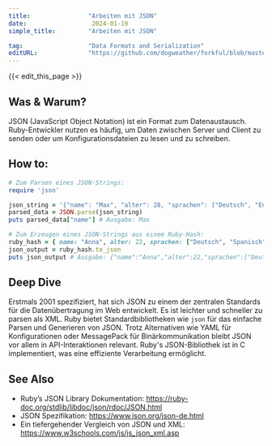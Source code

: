 ```yaml
---
title:                "Arbeiten mit JSON"
date:                  2024-01-19
simple_title:         "Arbeiten mit JSON"

tag:                  "Data Formats and Serialization"
editURL:              "https://github.com/dogweather/forkful/blob/master/content/de/ruby/working-with-json.md"
---
```


{{< edit_this_page >}}

## Was & Warum?

JSON (JavaScript Object Notation) ist ein Format zum Datenaustausch. Ruby-Entwickler nutzen es häufig, um Daten zwischen Server und Client zu senden oder um Konfigurationsdateien zu lesen und zu schreiben.

## How to:

```Ruby
# Zum Parsen eines JSON-Strings:
require 'json'

json_string = '{"name": "Max", "alter": 28, "sprachen": ["Deutsch", "Englisch"]}'
parsed_data = JSON.parse(json_string)
puts parsed_data["name"] # Ausgabe: Max

# Zum Erzeugen eines JSON-Strings aus einem Ruby-Hash:
ruby_hash = { name: "Anna", alter: 22, sprachen: ["Deutsch", "Spanisch"] }
json_output = ruby_hash.to_json
puts json_output # Ausgabe: {"name":"Anna","alter":22,"sprachen":["Deutsch","Spanisch"]}
```

## Deep Dive

Erstmals 2001 spezifiziert, hat sich JSON zu einem der zentralen Standards für die Datenübertragung im Web entwickelt. Es ist leichter und schneller zu parsen als XML. Ruby bietet Standardbibliotheken wie `json` für das einfache Parsen und Generieren von JSON. Trotz Alternativen wie YAML für Konfigurationen oder MessagePack für Binärkommunikation bleibt JSON vor allem in API-Interaktionen relevant. Ruby's JSON-Bibliothek ist in C implementiert, was eine effiziente Verarbeitung ermöglicht.

## See Also

- Ruby’s JSON Library Dokumentation: https://ruby-doc.org/stdlib/libdoc/json/rdoc/JSON.html
- JSON Spezifikation: https://www.json.org/json-de.html
- Ein tiefergehender Vergleich von JSON und XML: https://www.w3schools.com/js/js_json_xml.asp
